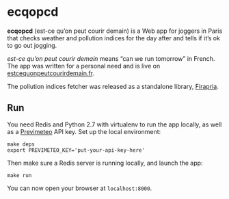 # ecqopcd

**ecqopcd** (est-ce qu’on peut courir demain) is a Web app for joggers in Paris
that checks weather and pollution indices for the day after and tells if it’s
ok to go out jogging.

*est-ce qu’on peut courir demain* means “can we run tomorrow” in French. The
app was written for a personal need and is live on [estcequonpeutcourirdemain.fr](http://estcequonpeutcourirdemain.fr).

The pollution indices fetcher was released as a standalone library,
[Firapria][].

[Firapria]: https://github.com/bfontaine/firapria

## Run

You need Redis and Python 2.7 with virtualenv to run the app locally, as well
as a [Previmeteo](http://previmeteo.com/) API key. Set up the local
environment:

    make deps
    export PREVIMETEO_KEY='put-your-api-key-here'

Then make sure a Redis server is running locally, and launch the app:

    make run

You can now open your browser at `localhost:8000`.
